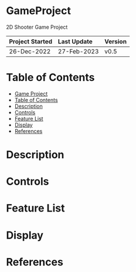 # GameProject
2D Shooter Game Project

| Project Started | Last Update | Version |
| :-------------- | :---------- | :------ |
| 26-Dec-2022     | 27-Feb-2023 | v0.5    |

# Table of Contents
- [Game Project](#GameProject)
- [Table of Contents](#table-of-contents)
- [Description](#description)
- [Controls](#controls)
- [Feature List](#feature-list)
- [Display](#display)
- [References](#references)

# Description

# Controls

# Feature List

# Display

# References
